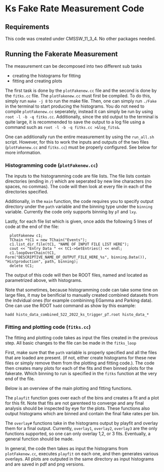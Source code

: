 # Ks Fake Rate Measurement Code

## Requirements

This code was created under CMSSW_11_3_4. No other packages needed.

## Running the Fakerate Measurement

The measurement can be decomposed into two different sub tasks

- creating the histograms for fitting
- fitting and creating plots

The first task is done by the `plotFakenew.cc` file and the second is done by the `fitks.cc` file. The `plotFakenew.cc` must first be compiled. To do this, simply run `make -j 8` to run the make file. Then, one can simply run `./Fake` in the terminal to start producing the histograms. You do not need to compile `plotFakenew.cc` seperately, instead it can simply be run by using `root -l -b -q fitks.cc`. Additionally, since the std output to the terminal is quite large, it is recommended to save the output to a log file using a command such as `root -l -b -q fitks.cc >&log_fits&`.

One can additionally run the entire measurement by using the `run_all.sh` script. However, for this to work the inputs and outputs of the two files (`plotFakenew.cc` and `fitks.cc`) must be properly configured. See below for more information.

### Histogramming code (`plotFakenew.cc`)

The inputs to the histogramming code are file lists. The file lists contain directories (ending in `/`) which are seperated by new line characters (no spaces, no commas). The code will then look at every file in each of the directories specified. 

Additionally, in the `main` function, the code requires you to specify output directory under the `path` variable and the binning type under the `binning` variable. Currently the code only supports binning by `pT` and `lxy`. 

Lastly, for each file list which is given, once adds the following 5 lines of code at the end of the file:

```
  plotFakenew c1;
  TChain *tC1 = new TChain("Events");
  c1.list_dir_file(tC1, "NAME OF INPUT FILE LIST HERE");
  cout << "Entry Data " << tC1->GetEntries() << endl;
  c1.loopOverChain(tC1, Form("DESCRIPTIVE_NAME_OF_OUTPUT_FILE_HERE_%s", binning.Data()), "Histproduction", path, binning);
  delete tC1;
```

The output of this code will then be ROOT files, named and located as parametrized above, with histograms.

Note that sometimes, because histogramming code can take some time on large files, it may be benificial to manually created combined datasets from the indvidual ones (for example combininng EGamma and Parking data). One can use the ROOT `hadd` command as show by this example:

```
hadd histo_data_combined_522_2022_ks_trigger_pT.root histo_data_*
```

### Fitting and plotting code (`fitks.cc`)

The fitting and plotting code takes as input the files created in the previous step. All basic changes to the file can be made in the `fitks_loop`

First, make sure that the `path` variable is properly specified and all the files that are loaded are present. (if not, either create histograms for these new files or simply remove them from the plotting and fitting code.). The code then creates many plots for each of the fits and then binned plots for the fakerate. Which binning to run is specified in the `fitks` function at the very end of the file.

Below is an overview of the main plotting and fitting functions.

The `playfit` function goes over each of the bins and creates a fit and a plot for this fit. Note that fits are not garenteed to converge and any final analysis should be inspected by eye for the plots. These functions also output histograms which are binned and contain the final fake rates per bin.

The `overlay#` functions take in the histograms output by playfit and overlay them for a final output. Currently, `overlay1`, `overlay2`, `overlay3` are the only functions supported, so one can only overlay 1,2, or 3 fits. Eventually, a general function should be made. 

In general, the code then takes as input the histograms from `plotFakenew.cc`, executes `playfit` on each one, and then generates various overlays. All plots are outputed in the same directory as input histograms and are saved in pdf and png versions.